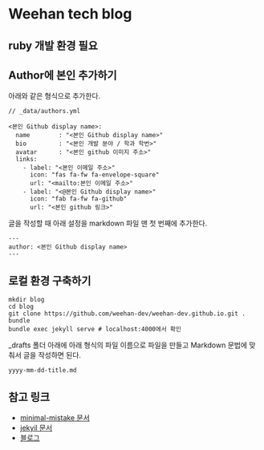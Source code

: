 # Weehan tech blog

## ruby 개발 환경 필요

## Author에 본인 추가하기
아래와 같은 형식으로 추가한다.
```
// _data/authors.yml

<본인 Github display name>:
  name        : "<본인 Github display name>"
  bio         : "<본인 개발 분야 / 학과 학번>"
  avatar      : "<본인 github 이미지 주소>"
  links:
    - label: "<본인 이메일 주소>"
      icon: "fas fa-fw fa-envelope-square"
      url: "<mailto:본인 이메일 주소>"
    - label: "<@본인 Github display name>"
      icon: "fab fa-fw fa-github"
      url: "<본인 github 링크>"
```
글을 작성할 때 아래 설정을 markdown 파일 맨 첫 번째에 추가한다.
```
---
author: <본인 Github display name>
---
```

## 로컬 환경 구축하기
```
mkdir blog
cd blog
git clone https://github.com/weehan-dev/weehan-dev.github.io.git .
bundle
bundle exec jekyll serve # localhost:4000에서 확인
```

_drafts 폴더 아래에 아래 형식의 파일 이름으로 파일을 만들고 Markdown 문법에 맞춰서 글을 작성하면 된다.
```
yyyy-mm-dd-title.md
```

## 참고 링크
- [minimal-mistake 문서](https://mmistakes.github.io/minimal-mistakes/docs/quick-start-guide/)
- [jekyil 문서](https://jekyllrb-ko.github.io/docs/home/)
- [블로그](https://devinlife.com/howto/)